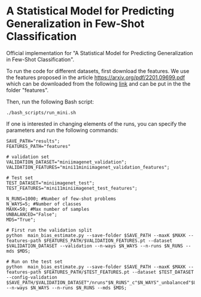 # A Statistical Model for Predicting Generalization in Few-Shot Classification

Official implementation for "A Statistical Model for Predicting Generalization in Few-Shot Classification".

To run the code for different datasets, first download the features. We use the features proposed in the article https://arxiv.org/pdf/2201.09699.pdf which can be downloaded from the following [link](https://drive.google.com/drive/folders/1fALYAfzStWXasI-DTl6qi9moNuWbFA-j) and can be put in the the folder "features".

Then, run the following Bash script: 
```
./bash_scripts/run_mini.sh
```
If one is interested in changing elements of the runs, you can specify the parameters and run the following commands:

```
SAVE_PATH="results";
FEATURES_PATH="features"

# validation set
VALIDATION_DATASET="miniimagenet_validation";
VALIDATION_FEATURES="mini11miniimagenet_validation_features";

# Test set
TEST_DATASET="miniimagenet_test";
TEST_FEATURES="mini11miniimagenet_test_features";

N_RUNS=1000; #Number of few-shot problems
N_WAYS=5; #Number of classes
MAXK=50; #Max number of samples
UNBALANCED="False";
MDS="True";

# First run the validation split
python  main_bias_estimate.py --save-folder $SAVE_PATH --maxK $MAXK --features-path $FEATURES_PATH/$VALIDATION_FEATURES.pt --dataset $VALIDATION_DATASET --validation --n-ways $N_WAYS --n-runs $N_RUNS --mds $MDS; 

# Run on the test set
python  main_bias_estimate.py --save-folder $SAVE_PATH --maxK $MAXK --features-path $FEATURES_PATH/$TEST_FEATURES.pt --dataset $TEST_DATASET --config-validation $SAVE_PATH/$VALIDATION_DATASET"/nruns"$N_RUNS"_c"$N_WAYS"_unbalanced"$UNBALANCED"_filename_"$VALIDATION_FEATURES.pt --n-ways $N_WAYS --n-runs $N_RUNS --mds $MDS;  
````

